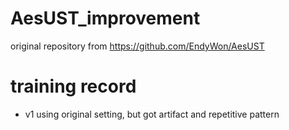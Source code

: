 # AesUST_improvement
original repository from https://github.com/EndyWon/AesUST

# training record
* v1 using original setting, but got artifact and repetitive pattern
